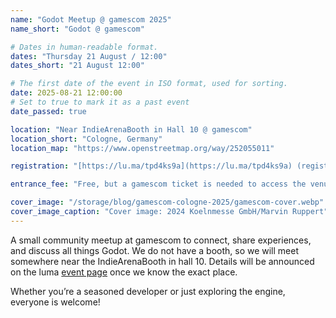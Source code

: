 ```yaml
---
name: "Godot Meetup @ gamescom 2025"
name_short: "Godot @ gamescom"

# Dates in human-readable format.
dates: "Thursday 21 August / 12:00"
dates_short: "21 August 12:00"

# The first date of the event in ISO format, used for sorting.
date: 2025-08-21 12:00:00
# Set to true to mark it as a past event
date_passed: true

location: "Near IndieArenaBooth in Hall 10 @ gamescom"
location_short: "Cologne, Germany"
location_map: "https://www.openstreetmap.org/way/252055011"

registration: "[https://lu.ma/tpd4ks9a](https://lu.ma/tpd4ks9a) (register to receive updates about the exact location)"

entrance_fee: "Free, but a gamescom ticket is needed to access the venue"

cover_image: "/storage/blog/gamescom-cologne-2025/gamescom-cover.webp"
cover_image_caption: "Cover image: 2024 Koelnmesse GmbH/Marvin Ruppert"
---
```

A small community meetup at gamescom to connect, share experiences, and discuss all things Godot. We do not have a booth, so we will meet somewhere near the IndieArenaBooth in hall 10. Details will be announced on the luma [event page](https://lu.ma/tpd4ks9a) once we know the exact place.

​​Whether you’re a seasoned developer or just exploring the engine, everyone is welcome!
